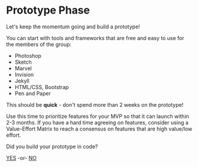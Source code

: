 # Prototype Phase

Let's keep the momentum going and build a prototype!

You can start with tools and frameworks that are free and easy to use for the members of the group:
* Photoshop
* Sketch
* Marvel
* Invision
* Jekyll
* HTML/CSS, Bootstrap
* Pen and Paper

This should be **quick** - don't spend more than 2 weeks on the prototype!

Use this time to prioritize features for your MVP so that it can launch within 2-3 months.  If you have a hard time agreeing on features, consider using a Value-Effort Matrix to reach a consensus on features that are high value/low effort.

Did you build your prototype in code?

[YES](mvp-phase.html) -or- [NO](pre-mvp-phase.html)
